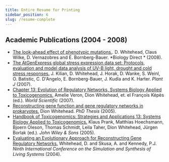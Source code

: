 ```yaml
---
title: Entire Resume for Printing
sidebar_position: 6
slug: /resume-complete
---
```




## Academic Publications (2004 - 2008)
- [The look-ahead effect of phenotypic mutations.](https://www.ncbi.nlm.nih.gov/pmc/articles/PMC2423361/). D. Whitehead, Claus Wilke, D. Vernazobres
and E. Bornberg-Bauer. *Biology Direct * (2008).
- [The AtGenExpress global stress expression data set: Protocols, evaluation and model data analysis of UV-B light, drought and cold stress responses.](http://www.blackwell-synergy.com/doi/abs/10.1111/j.1365-313X.2007.03052.x) J. Kilian, D. Whitehead, J. Horak, D.
Wanke, S. Weinl, O. Batistic, C. D'Angelo, E. Bornberg-Bauer, J. Kudla and K. Harter. _Plant J_ (2007).
- [Chapter 13: Evolution of Regulatory Networks, Systems Biology Applied to Toxicogenomics.](http://www.worldscibooks.com/lifesci/6459.html) Amelie Veron, Dion Whitehead, et. el François Képès (ed.). _World Scientific_ (2007).
- [Reconstructing gene function and gene regulatory networks in prokaryotes.](http://bieson.ub.uni-bielefeld.de/volltexte/2005/792) Dion Whitehead. _PhD Thesis_ (2005).
- [Handbook of Toxicogenomics: Strategies and Applications 13: Systems Biology Applied to Toxicogenomics.](http://www3.interscience.wiley.com/cgi-bin/abstract/110575170/ABSTRACT) Klaus Prank, Matthias Hoechsmann, Bjoern Oleson, Thomas Schmidt, Leila Taher, Dion Whitehead, Jürgen Borlak (ed.). _John Wiley & Sons_ (2005).
- [Evaluating an Evolutionary Approach for Reconstructing Gene Regulatory Networks.](https://www.researchgate.net/publication/237005333_Evaluating_an_Evolutionary_Approach_for_Reconstructing_Gene_Regulatory_Networks) Whitehead, D. and Skusa, A. and Kennedy, P.J. _Ninth International Conference on the Simulation and
Synthesis of Living Systems_ (2004).


